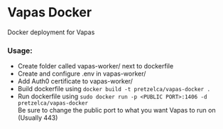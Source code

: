 # Vapas Docker

Docker deployment for Vapas

### Usage:
* Create folder called vapas-worker/ next to dockerfile
* Create and configure .env in vapas-worker/
* Add Auth0 certificate to vapas-worker/
* Build dockerfile using `docker build -t pretzelca/vapas-docker .`
* Run dockerfile using `sudo docker run -p <PUBLIC PORT>:1406 -d pretzelca/vapas-docker`  
Be sure to change the public port to what you want Vapas to run on (Usually 443)
